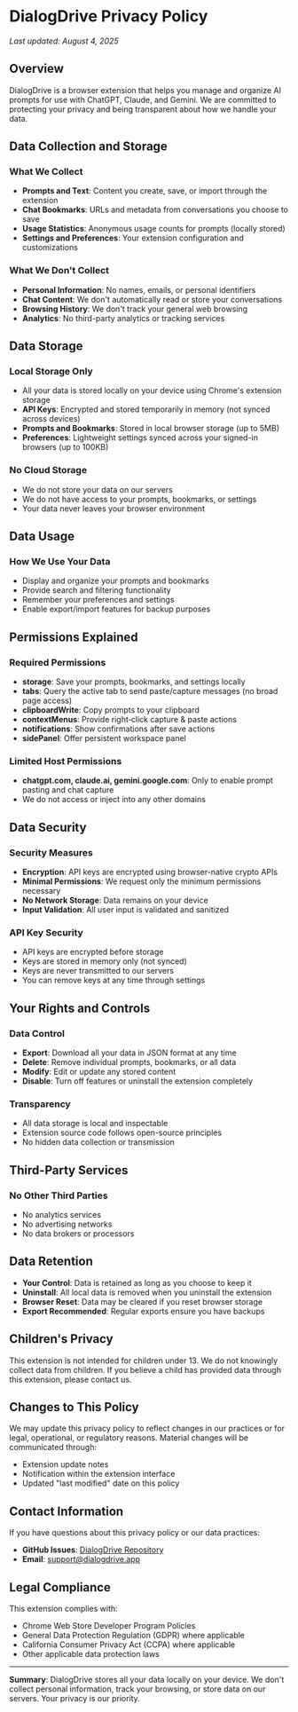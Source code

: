 # DialogDrive Privacy Policy

*Last updated: August 4, 2025*

## Overview

DialogDrive is a browser extension that helps you manage and organize AI prompts for use with ChatGPT, Claude, and Gemini. We are committed to protecting your privacy and being transparent about how we handle your data.

## Data Collection and Storage

### What We Collect
- **Prompts and Text**: Content you create, save, or import through the extension
- **Chat Bookmarks**: URLs and metadata from conversations you choose to save
- **Usage Statistics**: Anonymous usage counts for prompts (locally stored)
- **Settings and Preferences**: Your extension configuration and customizations

### What We Don't Collect
- **Personal Information**: No names, emails, or personal identifiers
- **Chat Content**: We don't automatically read or store your conversations
- **Browsing History**: We don't track your general web browsing
- **Analytics**: No third-party analytics or tracking services

## Data Storage

### Local Storage Only
- All your data is stored locally on your device using Chrome's extension storage
- **API Keys**: Encrypted and stored temporarily in memory (not synced across devices)
- **Prompts and Bookmarks**: Stored in local browser storage (up to 5MB)
- **Preferences**: Lightweight settings synced across your signed-in browsers (up to 100KB)

### No Cloud Storage
- We do not store your data on our servers
- We do not have access to your prompts, bookmarks, or settings
- Your data never leaves your browser environment

## Data Usage

### How We Use Your Data
- Display and organize your prompts and bookmarks
- Provide search and filtering functionality
- Remember your preferences and settings
- Enable export/import features for backup purposes

## Permissions Explained

### Required Permissions
- **storage**: Save your prompts, bookmarks, and settings locally
- **tabs**: Query the active tab to send paste/capture messages (no broad page access)
- **clipboardWrite**: Copy prompts to your clipboard
- **contextMenus**: Provide right‑click capture & paste actions
- **notifications**: Show confirmations after save actions
- **sidePanel**: Offer persistent workspace panel

### Limited Host Permissions
- **chatgpt.com, claude.ai, gemini.google.com**: Only to enable prompt pasting and chat capture
- We do not access or inject into any other domains

## Data Security

### Security Measures
- **Encryption**: API keys are encrypted using browser-native crypto APIs
- **Minimal Permissions**: We request only the minimum permissions necessary
- **No Network Storage**: Data remains on your device
- **Input Validation**: All user input is validated and sanitized

### API Key Security
- API keys are encrypted before storage
- Keys are stored in memory only (not synced)
- Keys are never transmitted to our servers
- You can remove keys at any time through settings

## Your Rights and Controls

### Data Control
- **Export**: Download all your data in JSON format at any time
- **Delete**: Remove individual prompts, bookmarks, or all data
- **Modify**: Edit or update any stored content
- **Disable**: Turn off features or uninstall the extension completely

### Transparency
- All data storage is local and inspectable
- Extension source code follows open-source principles
- No hidden data collection or transmission

## Third-Party Services

### No Other Third Parties
- No analytics services
- No advertising networks
- No data brokers or processors

## Data Retention

- **Your Control**: Data is retained as long as you choose to keep it
- **Uninstall**: All local data is removed when you uninstall the extension
- **Browser Reset**: Data may be cleared if you reset browser storage
- **Export Recommended**: Regular exports ensure you have backups

## Children's Privacy

This extension is not intended for children under 13. We do not knowingly collect data from children. If you believe a child has provided data through this extension, please contact us.

## Changes to This Policy

We may update this privacy policy to reflect changes in our practices or for legal, operational, or regulatory reasons. Material changes will be communicated through:
- Extension update notes
- Notification within the extension interface
- Updated "last modified" date on this policy

## Contact Information

If you have questions about this privacy policy or our data practices:

- **GitHub Issues**: [DialogDrive Repository](https://github.com/Nikolai-E/DialogDrive/issues)
- **Email**: support@dialogdrive.app

## Legal Compliance

This extension complies with:
- Chrome Web Store Developer Program Policies
- General Data Protection Regulation (GDPR) where applicable
- California Consumer Privacy Act (CCPA) where applicable
- Other applicable data protection laws

---

**Summary**: DialogDrive stores all your data locally on your device. We don't collect personal information, track your browsing, or store data on our servers. Your privacy is our priority.
